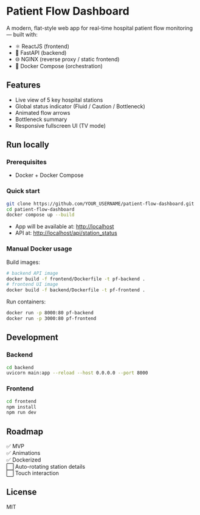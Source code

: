 
# Patient Flow Dashboard

A modern, flat-style web app for real-time hospital patient flow monitoring — built with:

- ⚛️ ReactJS (frontend)
- 🐍 FastAPI (backend)
- 🌐 NGINX (reverse proxy / static frontend)
- 🐳 Docker Compose (orchestration)

## Features

- Live view of 5 key hospital stations
- Global status indicator (Fluid / Caution / Bottleneck)
- Animated flow arrows
- Bottleneck summary
- Responsive fullscreen UI (TV mode)

## Run locally

### Prerequisites

- Docker + Docker Compose

### Quick start

```bash
git clone https://github.com/YOUR_USERNAME/patient-flow-dashboard.git
cd patient-flow-dashboard
docker compose up --build
```

- App will be available at: [http://localhost](http://localhost)
- API at: [http://localhost/api/station_status](http://localhost/api/station_status)

### Manual Docker usage

Build images:

```bash
# backend API image
docker build -f frontend/Dockerfile -t pf-backend .
# frontend UI image
docker build -f backend/Dockerfile -t pf-frontend .
```

Run containers:

```bash
docker run -p 8000:80 pf-backend
docker run -p 3000:80 pf-frontend
```

## Development

### Backend

```bash
cd backend
uvicorn main:app --reload --host 0.0.0.0 --port 8000
```

### Frontend

```bash
cd frontend
npm install
npm run dev
```

## Roadmap

✅ MVP  
✅ Animations  
✅ Dockerized  
⬜️ Auto-rotating station details  
⬜️ Touch interaction  

## License

MIT
